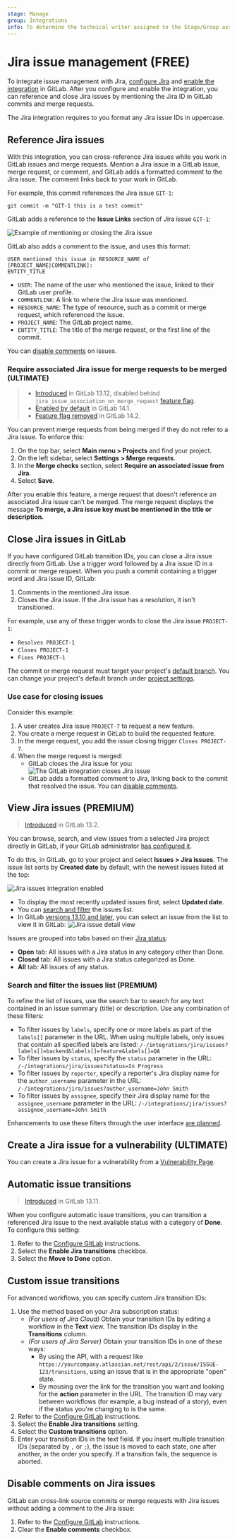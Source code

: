 ```yaml
---
stage: Manage
group: Integrations
info: To determine the technical writer assigned to the Stage/Group associated with this page, see https://about.gitlab.com/handbook/product/ux/technical-writing/#assignments
---
```


# Jira issue management **(FREE)**

To integrate issue management with Jira, [configure Jira](index.md#jira-integration)
and [enable the integration](configure.md) in GitLab.
After you configure and enable the integration, you can reference and close Jira
issues by mentioning the Jira ID in GitLab commits and merge requests.

The Jira integration requires to you format any Jira issue IDs in uppercase.

## Reference Jira issues

With this integration, you can cross-reference Jira issues while you work in
GitLab issues and merge requests. Mention a Jira issue in a GitLab issue,
merge request, or comment, and GitLab adds a formatted comment to the Jira issue.
The comment links back to your work in GitLab.

For example, this commit references the Jira issue `GIT-1`:

```shell
git commit -m "GIT-1 this is a test commit"
```

GitLab adds a reference to the **Issue Links** section of Jira issue `GIT-1`:

![Example of mentioning or closing the Jira issue](img/jira_issue_reference.png)

GitLab also adds a comment to the issue, and uses this format:

```plaintext
USER mentioned this issue in RESOURCE_NAME of [PROJECT_NAME|COMMENTLINK]:
ENTITY_TITLE
```

- `USER`: The name of the user who mentioned the issue, linked to their GitLab user profile.
- `COMMENTLINK`: A link to where the Jira issue was mentioned.
- `RESOURCE_NAME`: The type of resource, such as a commit or merge request, which referenced the issue.
- `PROJECT_NAME`: The GitLab project name.
- `ENTITY_TITLE`: The title of the merge request, or the first line of the commit.

You can [disable comments](#disable-comments-on-jira-issues) on issues.

### Require associated Jira issue for merge requests to be merged **(ULTIMATE)**

> - [Introduced](https://gitlab.com/gitlab-org/gitlab/-/issues/280766) in GitLab 13.12, disabled behind `jira_issue_association_on_merge_request` [feature flag](../../administration/feature_flags.md).
> - [Enabled by default](https://gitlab.com/gitlab-org/gitlab/-/merge_requests/61722) in GitLab 14.1.
> - [Feature flag removed](https://gitlab.com/gitlab-org/gitlab/-/issues/335280) in GitLab 14.2.

You can prevent merge requests from being merged if they do not refer to a Jira issue.
To enforce this:

1. On the top bar, select **Main menu > Projects** and find your project.
1. On the left sidebar, select **Settings > Merge requests**.
1. In the **Merge checks** section, select **Require an associated issue from Jira**.
1. Select **Save**.

After you enable this feature, a merge request that doesn't reference an associated
Jira issue can't be merged. The merge request displays the message
**To merge, a Jira issue key must be mentioned in the title or description.**

## Close Jira issues in GitLab

If you have configured GitLab transition IDs, you can close a Jira issue directly
from GitLab. Use a trigger word followed by a Jira issue ID in a commit or merge request.
When you push a commit containing a trigger word and Jira issue ID, GitLab:

1. Comments in the mentioned Jira issue.
1. Closes the Jira issue. If the Jira issue has a resolution, it isn't transitioned.

For example, use any of these trigger words to close the Jira issue `PROJECT-1`:

- `Resolves PROJECT-1`
- `Closes PROJECT-1`
- `Fixes PROJECT-1`

The commit or merge request must target your project's [default branch](../../user/project/repository/branches/default.md).
You can change your project's default branch under [project settings](img/jira_project_settings.png).

### Use case for closing issues

Consider this example:

1. A user creates Jira issue `PROJECT-7` to request a new feature.
1. You create a merge request in GitLab to build the requested feature.
1. In the merge request, you add the issue closing trigger `Closes PROJECT-7`.
1. When the merge request is merged:
   - GitLab closes the Jira issue for you:
     ![The GitLab integration closes Jira issue](img/jira_service_close_issue.png)
   - GitLab adds a formatted comment to Jira, linking back to the commit that
     resolved the issue. You can [disable comments](#disable-comments-on-jira-issues).

## View Jira issues **(PREMIUM)**

> [Introduced](https://gitlab.com/groups/gitlab-org/-/epics/3622) in GitLab 13.2.

You can browse, search, and view issues from a selected Jira project directly in GitLab,
if your GitLab administrator [has configured it](configure.md).

To do this, in GitLab, go to your project and select **Issues > Jira issues**. The issue list
sorts by **Created date** by default, with the newest issues listed at the top:

![Jira issues integration enabled](img/open_jira_issues_list_v14_6.png)

- To display the most recently updated issues first, select **Updated date**.
- You can [search and filter](#search-and-filter-the-issues-list) the issues list.
- In GitLab [versions 13.10 and later](https://gitlab.com/gitlab-org/gitlab/-/issues/299832),
  you can select an issue from the list to view it in GitLab:
  ![Jira issue detail view](img/jira_issue_detail_view_v13.10.png)

Issues are grouped into tabs based on their
[Jira status](https://confluence.atlassian.com/adminjiraserver070/defining-status-field-values-749382903.html):

- **Open** tab: All issues with a Jira status in any category other than Done.
- **Closed** tab: All issues with a Jira status categorized as Done.
- **All** tab: All issues of any status.

### Search and filter the issues list **(PREMIUM)**

To refine the list of issues, use the search bar to search for any text
contained in an issue summary (title) or description. Use any combination
of these filters:

- To filter issues by `labels`, specify one or more labels as part of the `labels[]`
  parameter in the URL. When using multiple labels, only issues that contain all specified
  labels are listed: `/-/integrations/jira/issues?labels[]=backend&labels[]=feature&labels[]=QA`
- To filter issues by `status`, specify the `status` parameter in the URL:
  `/-/integrations/jira/issues?status=In Progress`
- To filter issues by `reporter`, specify a reporter's Jira display name for the
  `author_username` parameter in the URL: `/-/integrations/jira/issues?author_username=John Smith`
- To filter issues by `assignee`, specify their Jira display name for the
  `assignee_username` parameter in the URL: `/-/integrations/jira/issues?assignee_username=John Smith`

Enhancements to use these filters through the user interface
[are planned](https://gitlab.com/groups/gitlab-org/-/epics/3622).

## Create a Jira issue for a vulnerability **(ULTIMATE)**

You can create a Jira issue for a vulnerability from a [Vulnerability Page](../../user/application_security/vulnerabilities/index.md#create-a-jira-issue-for-a-vulnerability).

## Automatic issue transitions

> [Introduced](https://gitlab.com/gitlab-org/gitlab/-/merge_requests/55773) in GitLab 13.11.

When you configure automatic issue transitions, you can transition a referenced
Jira issue to the next available status with a category of **Done**. To configure
this setting:

1. Refer to the [Configure GitLab](configure.md) instructions.
1. Select the **Enable Jira transitions** checkbox.
1. Select the **Move to Done** option.

## Custom issue transitions

For advanced workflows, you can specify custom Jira transition IDs:

1. Use the method based on your Jira subscription status:
   - *(For users of Jira Cloud)* Obtain your transition IDs by editing a workflow
     in the **Text** view. The transition IDs display in the **Transitions** column.
   - *(For users of Jira Server)* Obtain your transition IDs in one of these ways:
     - By using the API, with a request like `https://yourcompany.atlassian.net/rest/api/2/issue/ISSUE-123/transitions`,
       using an issue that is in the appropriate "open" state.
     - By mousing over the link for the transition you want and looking for the
       **action** parameter in the URL.
   The transition ID may vary between workflows (for example, a bug instead of a
   story), even if the status you're changing to is the same.
1. Refer to the [Configure GitLab](configure.md) instructions.
1. Select the **Enable Jira transitions** setting.
1. Select the **Custom transitions** option.
1. Enter your transition IDs in the text field. If you insert multiple transition IDs
   (separated by `,` or `;`), the issue is moved to each state, one after another, in the
   order you specify. If a transition fails, the sequence is aborted.

## Disable comments on Jira issues

GitLab can cross-link source commits or merge requests with Jira issues without
adding a comment to the Jira issue:

1. Refer to the [Configure GitLab](configure.md) instructions.
1. Clear the **Enable comments** checkbox.
